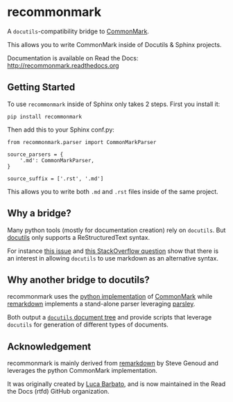 # recommonmark

A `docutils`-compatibility bridge to [CommonMark][cm].

This allows you to write CommonMark inside of Docutils & Sphinx projects.

Documentation is available on Read the Docs: <http://recommonmark.readthedocs.org>

## Getting Started

To use `recommonmark` inside of Sphinx only takes 2 steps. 
First you install it:

	pip install recommonmark 

Then add this to your Sphinx conf.py:

	from recommonmark.parser import CommonMarkParser

	source_parsers = {
	    '.md': CommonMarkParser,
	}

	source_suffix = ['.rst', '.md']

This allows you to write both `.md` and `.rst` files inside of the same project.

## Why a bridge?

Many python tools (mostly for documentation creation) rely on `docutils`.
But [docutils][dc] only supports a ReStructuredText syntax.

For instance [this issue][sphinx-issue] and [this StackOverflow
question][so-question] show that there is an interest in allowing `docutils`
to use markdown as an alternative syntax.

## Why another bridge to docutils?

recommonmark uses the [python implementation][pcm] of [CommonMark][cm] while
[remarkdown][rmd] implements a stand-alone parser leveraging [parsley][prs].

Both output a [`docutils` document tree][dc] and provide scripts
that leverage `docutils` for generation of different types of documents.

## Acknowledgement

recommonmark is mainly derived from [remarkdown][rmd] by Steve Genoud and
leverages the python CommonMark implementation.

It was originally created by [Luca Barbato][lu-zero],
and is now maintained in the Read the Docs (rtfd) GitHub organization.

[cm]: http://commonmark.org
[pcm]: https://github.com/rolandshoemaker/CommonMark-py
[rmd]: https://github.com/sgenoud/remarkdown
[prs]: https://github.com/python-parsley/parsley
[lu-zero]: https://github.com/lu-zero

[dc]: http://docutils.sourceforge.net/docs/ref/doctree.html
[sphinx-issue]: https://bitbucket.org/birkenfeld/sphinx/issue/825/markdown-capable-sphinx
[so-question]: http://stackoverflow.com/questions/2471804/using-sphinx-with-markdown-instead-of-rst
